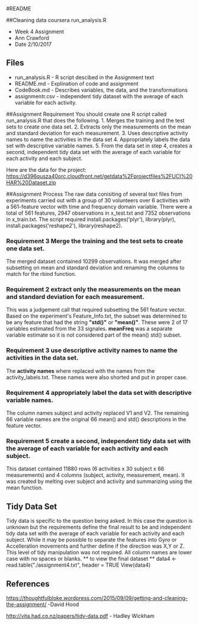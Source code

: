 #README

 ##Cleaning data coursera run_analysis.R 
 * Week 4 Assignment
 * Ann Crawford
 * Date 2/10/2017
## Files
* run_analysis.R  	- R script descibed in the Assignment text
* README.md			- Explination of code and assignment
* CodeBook.md 		- Describes variables, the data, and the transformations
* assignmentr.csv	- independent tidy dataset with the average of each variable for each activity. 

##Assignment Requirement
	You should create one R script called run_analysis.R that does the following.
	1. Merges the training and the test sets to create one data set.
	2. Extracts only the measurements on the mean and standard deviation for each measurement.
	3. Uses descriptive activity names to name the activities in the data set
	4. Appropriately labels the data set with descriptive variable names.
	5. From the data set in step 4, creates a second, independent tidy data set with 
	the average of each variable for each activity and each subject.

Here are the data for the project:
https://d396qusza40orc.cloudfront.net/getdata%2Fprojectfiles%2FUCI%20HAR%20Dataset.zip

##Assignment Process
The raw data conisiting of several text files from experiments carried out with a group of 30 volunteers
over 6 activities with a 561-feature vector with time and frequency domain variable. 
There were a total of 561 features, 2947 observations in x_test.txt and 7352 observations in x_train.txt.
The script required install.packages('plyr'), library(plyr), install.packages('reshape2'), library(reshape2).

### Requirement 3 Merge the training and the test sets to create one data set.
The merged dataset contained 10299 observations. It was merged after subsetting on mean and standard deviation
and renaming the columns to match for the rbind function.  
 
### Requirement 2 extract only the measurements on the mean and standard deviation for each measurement.
This was a judgement call that required subsetting the 561 feature vector.  Based on the experiment's Feature_Info.txt,
the subset was determined to be any feature that had the string **"std()"** or **"mean()"**.   These were 2 of 17 variables
estimated from the 33 signales.  **meanFreq** was a separate variable estimate so it is not considered part of 
the mean() std() subset.

### Requirement 3 use descriptive activity names to name the activities in the data set.
The **activity names** where replaced with the names from the activity_labels.txt. These names were also shorted and put in 
proper case. 

### Requirement 4 appropriately label the data set with descriptive variable names.
The column names subject and activity replaced V1 and V2.  The remaining 66 variable names are the original 66 mean() and std()
descriptions in the feature vector.  

### Requirement 5 create a second, independent tidy data set with the average of each variable for each activity and each subject. 
This dataset contained 11880 rows  (6 activities x 30 subject x 66 measurements) and 4 columns (subject, activity, measurement, mean).
It was created by melting over subject and activity and summarizing using the mean function. 

## Tidy Data Set
Tidy data is specific to the question being asked. In this case the question is
unknown but the requirements define the final result to be and independent tidy data set 
with the average of each variable for each activity and each subject.  While it may be possible to separate the 
features into Gyro or Accelleration movements and further define if the direction was X,Y or Z.  This level of
tidy manipulation was not required. All column names are lower case with no spaces or blanks.
** to view the final dataset **
data4 <- read.table("./assignment4.txt", header = TRUE
View(data4)


	
	
## References
https://thoughtfulbloke.wordpress.com/2015/09/09/getting-and-cleaning-the-assignment/ -David Hood

http://vita.had.co.nz/papers/tidy-data.pdf   - Hadley Wickham
